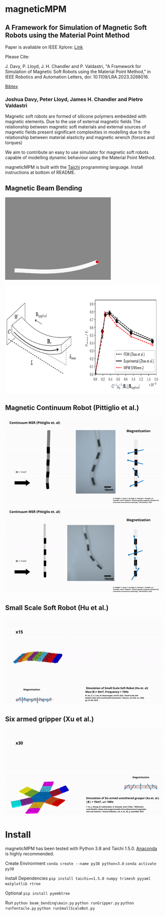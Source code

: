 # magneticMPM
## A Framework for Simulation of Magnetic Soft Robots using the Material Point Method 
Paper is avaliable on IEEE Xplore: [Link](https://ieeexplore.ieee.org/document/10103621)

Please Cite:

J. Davy, P. Lloyd, J. H. Chandler and P. Valdastri, "A Framework for Simulation of Magnetic Soft Robots using the Material Point Method," in IEEE Robotics and Automation Letters, doi: 10.1109/LRA.2023.3268016.

[Bibtex](https://github.com/joshDavy1/magneticMPM/blob/main/davy.bib)


### Joshua Davy, Peter Lloyd, James H. Chandler and Pietro Valdastri


Magnetic
soft robots are formed of silicone polymers embedded with
magnetic elements.
Due to the use of external magnetic fields
The relationship between magnetic
soft materials and external sources of magnetic fields present
significant complexities in modelling due to the relationship
between material elasticity and magnetic wrench (forces and
torques) 

We aim to contribute an easy to use simulator for magnetic soft robots capable of modelling dynamic behaviour using the Material Point Method. 

magneticMPM is built with the [Taichi](https://www.taichi-lang.org/) programming language. Install instructions at bottom of README.


## Magnetic Beam Bending
![](https://github.com/joshDavy1/magneticMPM/blob/main/images/beam_bending.gif)


<img src="https://github.com/joshDavy1/magneticMPM/blob/main/images/figure.PNG" width="800" height="350">

## Magnetic Continuum Robot  (Pittiglio et al.)

![](https://github.com/joshDavy1/magneticMPM/blob/main/images/tentacle.gif)
![](https://github.com/joshDavy1/magneticMPM/blob/main/images/tentacle2.gif)

## Small Scale Soft Robot (Hu et al.)

![](https://github.com/joshDavy1/magneticMPM/blob/main/images/sittiWorm.gif)

## Six armed gripper (Xu et al.)

![](https://github.com/joshDavy1/magneticMPM/blob/main/images/gripper.gif)

# Install
magneticMPM has been tested with Python 3.8 and Taichi 1.5.0. [Anaconda](https://www.anaconda.com/) is highly recommended.

Create Environment
`conda create --name py38 python=3.8`
`conda activate py38`

Install Dependencies
`pip install taichi==1.5.0 numpy trimesh pyyaml matplotlib rtree`

Optional
`pip install pyembtree`

Run
`python beam_bending\main.py`
`python runGripper.py`
`python runTentacle.py`
`python runSmallScaleBot.py`



